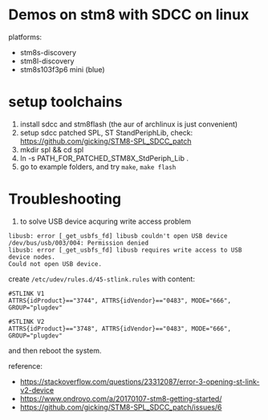 Demos on stm8 with SDCC on linux
===

platforms:

* stm8s-discovery
* stm8l-discovery
* stm8s103f3p6 mini (blue)

setup toolchains
===

1. install sdcc and stm8flash (the aur of archlinux is just convenient)
2. setup sdcc patched SPL, ST StandPeriphLib, check: https://github.com/gicking/STM8-SPL_SDCC_patch
3. mkdir spl && cd spl
4. ln -s PATH_FOR_PATCHED_STM8X_StdPeriph_Lib .
5. go to example folders, and try `make`, `make flash`

Troubleshooting
===

1. to solve USB device acquring write access problem

```
libusb: error [_get_usbfs_fd] libusb couldn't open USB device /dev/bus/usb/003/004: Permission denied
libusb: error [_get_usbfs_fd] libusb requires write access to USB device nodes.
Could not open USB device.
```

create `/etc/udev/rules.d/45-stlink.rules` with content:

```
#STLINK V1
ATTRS{idProduct}=="3744", ATTRS{idVendor}=="0483", MODE="666", GROUP="plugdev"

#STLINK V2
ATTRS{idProduct}=="3748", ATTRS{idVendor}=="0483", MODE="666", GROUP="plugdev"
```

and then reboot the system.

reference:
* https://stackoverflow.com/questions/23312087/error-3-opening-st-link-v2-device
* https://www.ondrovo.com/a/20170107-stm8-getting-started/
* https://github.com/gicking/STM8-SPL_SDCC_patch/issues/6
